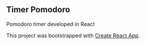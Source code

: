 ## Timer Pomodoro

Pomodoro timer developed in React

This project was bootstrapped with [Create React App](https://github.com/facebook/create-react-app).
